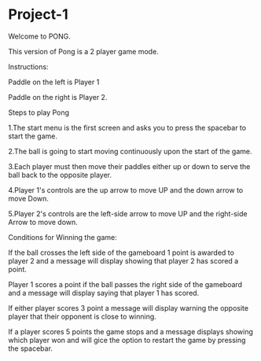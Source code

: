 # Project-1
Welcome to PONG.

This version of Pong is a 2 player game mode. 

Instructions:

Paddle on the left is Player 1

Paddle on the right is Player 2.

Steps to play Pong

1.The start menu is the first screen and asks you to press the spacebar to start the game.

2.The ball is going to start moving continuously upon the start of the game.

3.Each player must then move their paddles either up or down to serve the ball back to the opposite player.

4.Player 1's controls are the up arrow to move UP and the down arrow to move Down.

5.Player 2's controls are the left-side arrow to move UP and the right-side Arrow to move down.

Conditions for Winning the game:

If the ball crosses the left side of the gameboard 1 point is awarded to player 2 and a message will display showing that player 2 has scored a point. 

Player 1 scores a point if the ball passes the right side of the gameboard and a message will display saying that player 1 has scored.

If either player scores 3 point a message will display warning the opposite player that their opponent is close to winning.

If a player scores 5 points the game stops and a message displays showing which player won and will gice the option to restart the game by pressing the spacebar.

